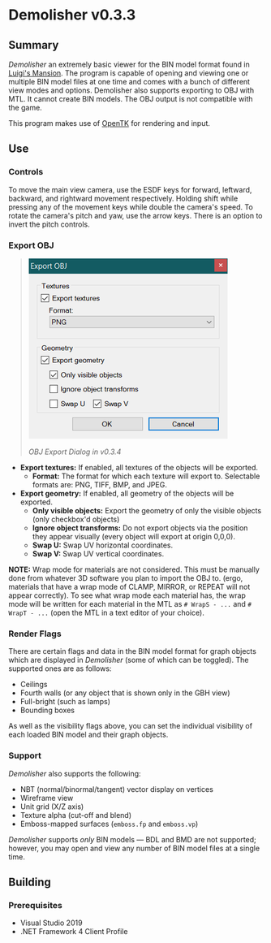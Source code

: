 ﻿# Demolisher v0.3.3

## Summary

_Demolisher_ an extremely basic viewer for the BIN model format found in [Luigi's Mansion](http://en.wikipedia.org/wiki/Luigi%27s_Mansion).
The program is capable of opening and viewing one or multiple BIN model files at one time and comes with a bunch of different view modes and options.
Demolisher also supports exporting to OBJ with MTL. It cannot create BIN models. The OBJ output is not compatible with the game.

This program makes use of [OpenTK](http://www.opentk.com) for rendering and input.

## Use

### Controls
To move the main view camera, use the ESDF keys for forward, leftward, backward, and rightward movement respectively.
Holding shift while pressing any of the movement keys while double the camera's speed.
To rotate the camera's pitch and yaw, use the arrow keys.
There is an option to invert the pitch controls.

### Export OBJ
> ![OBJ Export Dialog v0.3.4](OBJExportDialog_v0.3.4.png)
> 
> *OBJ Export Dialog in v0.3.4*

- **Export textures:** If enabled, all textures of the objects will be exported.
  - **Format:** The format for which each texture will export to. Selectable formats are: PNG, TIFF, BMP, and JPEG.
- **Export geometry:** If enabled, all geometry of the objects will be exported.
  - **Only visible objects:** Export the geometry of only the visible objects (only checkbox'd objects)
  - **Ignore object transforms:** Do not export objects via the position they appear visually (every object will export at origin 0,0,0).
  - **Swap U:** Swap UV horizontal coordinates.
  - **Swap V:** Swap UV vertical coordinates.

**NOTE:** Wrap mode for materials are not considered. This must be manually done from whatever 3D software you plan to import the OBJ to. (ergo, materials that have a wrap mode of CLAMP, MIRROR, or REPEAT will not appear correctly). To see what wrap mode each material has, the wrap mode will be written for each material in the MTL as `# WrapS - ...` and `# WrapT - ...` (open the MTL in a text editor of your choice).

### Render Flags
There are certain flags and data in the BIN model format for graph objects which are displayed in _Demolisher_ (some of which can be toggled).
The supported ones are as follows:

- Ceilings
- Fourth walls (or any object that is shown only in the GBH view)
- Full-bright (such as lamps)
- Bounding boxes

As well as the visibility flags above, you can set the individual visibility of each loaded BIN model and their graph objects.

### Support
_Demolisher_ also supports the following:

- NBT (normal/binormal/tangent) vector display on vertices
- Wireframe view
- Unit grid (X/Z axis)
- Texture alpha (cut-off and blend)
- Emboss-mapped surfaces (`emboss.fp` and `emboss.vp`)

_Demolisher_ supports _only_ BIN models — BDL and BMD are not supported; however, you may open and view any number of BIN model files at a single time.

## Building

### Prerequisites
- Visual Studio 2019
- .NET Framework 4 Client Profile
